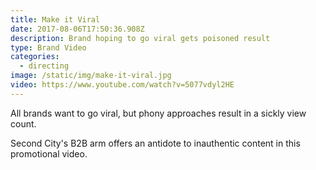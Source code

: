 ```yaml
---
title: Make it Viral
date: 2017-08-06T17:50:36.908Z
description: Brand hoping to go viral gets poisoned result
type: Brand Video
categories:
  - directing
image: /static/img/make-it-viral.jpg
video: https://www.youtube.com/watch?v=5077vdyl2HE
---
```

All brands want to go viral, but phony approaches result in a sickly view count.

Second City's B2B arm offers an antidote to inauthentic content in this promotional video.